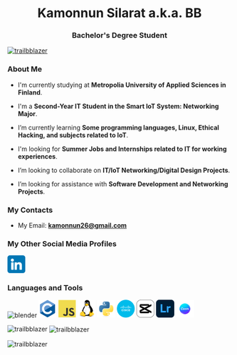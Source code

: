 <h1 align="center">Kamonnun Silarat a.k.a. BB</h1>
<h3 align="center">Bachelor's Degree Student</h3>


<p align="left"> <a href="https://github.com/ryo-ma/github-profile-trophy"><img src="https://github-profile-trophy.vercel.app/?username=trailbblazer" alt="trailbblazer" /></a> </p>

<h3 align="left">About Me</h3>

- I'm currently studying at **Metropolia University of Applied Sciences in Finland**.

- I'm a **Second-Year IT Student in the Smart IoT System: Networking Major**.

- I’m currently learning **Some programming languages, Linux, Ethical Hacking, and subjects related to IoT**.

- I'm looking for **Summer Jobs and Internships related to IT for working experiences**.

- I’m looking to collaborate on **IT/IoT Networking/Digital Design Projects**.

- I’m looking for assistance with **Software Development and Networking Projects**.

<h3 align="left">My Contacts</h3>

- My Email: **kamonnun26@gmail.com**

<h3 align="left">My Other Social Media Profiles</h3>
<p align="left">
<a href="https://www.linkedin.com/in/kamonnunsilarat/" target="blank"><img align="center" src="https://github.com/Trailbblazer/Profileicons/blob/f06726c9890efb518d111a373188d98faee440ac/linkedin.png" alt="Kamonnun Silarat" height="40" width="40" /></a>
</p>


<h3 align="left">Languages and Tools</h3>
<p align="left"> <img src="https://download.blender.org/branding/community/blender_community_badge_white.svg" alt="blender" width="40" height="40"/> </a> <img src="https://raw.githubusercontent.com/devicons/devicon/master/icons/c/c-original.svg" alt="c" width="40" height="40"/> </a> <img src="https://raw.githubusercontent.com/devicons/devicon/master/icons/javascript/javascript-original.svg" alt="javascript" width="40" height="40"/> </a> <img src="https://raw.githubusercontent.com/devicons/devicon/master/icons/linux/linux-original.svg" alt="linux" width="40" height="40"/> </a> <img src="https://raw.githubusercontent.com/devicons/devicon/master/icons/python/python-original.svg" alt="python" width="40" height="40"/> </a> <img src="https://github.com/Trailbblazer/Profileicons/blob/e3782420b7752b1a011f15f74dba9df1660c0b53/cisco.png" alt=“cisco” width="40" height="40"/> </a> <img src="https://github.com/Trailbblazer/Profileicons/blob/53037e163024513da862f60b100555af7df12141/capcut.png" alt="capcut” width="40" height="40"/> </a> <img src="https://github.com/Trailbblazer/Profileicons/blob/53037e163024513da862f60b100555af7df12141/Adobe_Lightroom.png" alt="adobelightroom” width="40" height="40"/> </a> <img src="https://github.com/Trailbblazer/Profileicons/blob/53037e163024513da862f60b100555af7df12141/canva.png" alt="canva” width="40" height="40"/> </a>
</p>

<p><img align="left" src="https://github-readme-stats.vercel.app/api/top-langs?username=trailbblazer&show_icons=true&locale=en&layout=compact" alt="trailbblazer" /></p>

<p>&nbsp;<img align="center" src="https://github-readme-stats.vercel.app/api?username=trailbblazer&show_icons=true&locale=en" alt="trailbblazer" /></p>

<p><img align="center" src="https://github-readme-streak-stats.herokuapp.com/?user=trailbblazer&" alt="trailbblazer" /></p>
